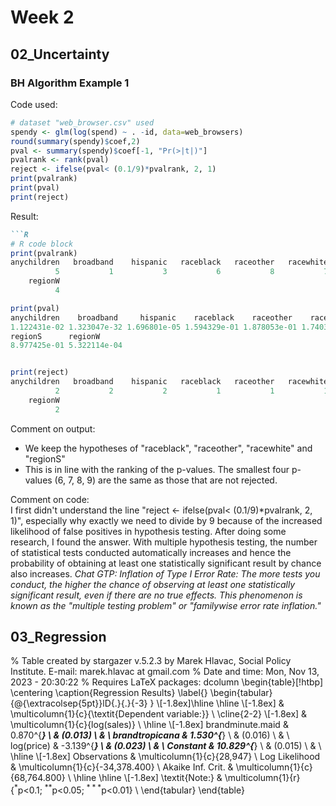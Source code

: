 # Week 2
## 02_Uncertainty
### BH Algorithm Example 1 
Code used: 
```R
# dataset "web_browser.csv" used
spendy <- glm(log(spend) ~ . -id, data=web_browsers)
round(summary(spendy)$coef,2)
pval <- summary(spendy)$coef[-1, "Pr(>|t|)"]
pvalrank <- rank(pval)
reject <- ifelse(pval< (0.1/9)*pvalrank, 2, 1)
print(pvalrank)
print(pval)
print(reject)
```
Result:
```markdown
```R
# R code block
print(pvalrank)
anychildren   broadband    hispanic   raceblack   raceother   racewhite    regionNE     regionS 
          5           1           3           6           8           7           2           9 
    regionW 
          4

print(pval)
anychildren    broadband     hispanic    raceblack    raceother    racewhite     regionNE 
1.122431e-02 1.323047e-32 1.696801e-05 1.594329e-01 1.878053e-01 1.740374e-01 6.440516e-07 
regionS      regionW 
8.977425e-01 5.322114e-04


print(reject)
anychildren   broadband    hispanic   raceblack   raceother   racewhite    regionNE     regionS 
          2           2           2           1           1           1           2           1 
    regionW 
          2 

```
Comment on output:
- We keep the hypotheses of "raceblack", "raceother", "racewhite" and "regionS"
- This is in line with the ranking of the p-values. The smallest four p-values (6, 7, 8, 9) are the same as those that are not rejected.

Comment on code:  
I first didn't understand the line "reject <- ifelse(pval< (0.1/9)*pvalrank, 2, 1)", especially why exactly we need to divide by 9 because of the increased likelihood of false positives in hypothesis testing. After doing some research, I found the answer. With multiple hypothesis testing, the number of statistical tests conducted automatically increases and hence the probability of obtaining at least one statistically significant result by chance also increases. 
*Chat GTP: Inflation of Type I Error Rate: The more tests you conduct, the higher the chance of observing at least one statistically significant result, even if there are no true effects. This phenomenon is known as the "multiple testing problem" or "familywise error rate inflation."*

## 03_Regression


% Table created by stargazer v.5.2.3 by Marek Hlavac, Social Policy Institute. E-mail: marek.hlavac at gmail.com
% Date and time: Mon, Nov 13, 2023 - 20:30:22
% Requires LaTeX packages: dcolumn 
\begin{table}[!htbp] \centering 
  \caption{Regression Results} 
  \label{} 
\begin{tabular}{@{\extracolsep{5pt}}lD{.}{.}{-3} } 
\\[-1.8ex]\hline 
\hline \\[-1.8ex] 
 & \multicolumn{1}{c}{\textit{Dependent variable:}} \\ 
\cline{2-2} 
\\[-1.8ex] & \multicolumn{1}{c}{log(sales)} \\ 
\hline \\[-1.8ex] 
 brandminute.maid & 0.870^{***} \\ 
  & (0.013) \\ 
  & \\ 
 brandtropicana & 1.530^{***} \\ 
  & (0.016) \\ 
  & \\ 
 log(price) & -3.139^{***} \\ 
  & (0.023) \\ 
  & \\ 
 Constant & 10.829^{***} \\ 
  & (0.015) \\ 
  & \\ 
\hline \\[-1.8ex] 
Observations & \multicolumn{1}{c}{28,947} \\ 
Log Likelihood & \multicolumn{1}{c}{-34,378.400} \\ 
Akaike Inf. Crit. & \multicolumn{1}{c}{68,764.800} \\ 
\hline 
\hline \\[-1.8ex] 
\textit{Note:}  & \multicolumn{1}{r}{$^{*}$p$<$0.1; $^{**}$p$<$0.05; $^{***}$p$<$0.01} \\ 
\end{tabular} 
\end{table} 
